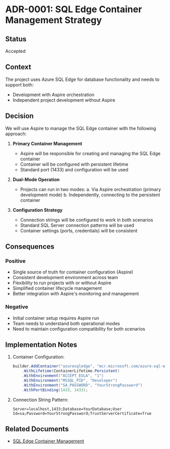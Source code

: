 # ADR-0001: SQL Edge Container Management Strategy

## Status

Accepted

## Context

The project uses Azure SQL Edge for database functionality and needs to support both:
- Development with Aspire orchestration
- Independent project development without Aspire

## Decision

We will use Aspire to manage the SQL Edge container with the following approach:

1. **Primary Container Management**
   - Aspire will be responsible for creating and managing the SQL Edge container
   - Container will be configured with persistent lifetime
   - Standard port (1433) and configuration will be used

2. **Dual-Mode Operation**
   - Projects can run in two modes:
     a. Via Aspire orchestration (primary development mode)
     b. Independently, connecting to the persistent container

3. **Configuration Strategy**
   - Connection strings will be configured to work in both scenarios
   - Standard SQL Server connection patterns will be used
   - Container settings (ports, credentials) will be consistent

## Consequences

### Positive
- Single source of truth for container configuration (Aspire)
- Consistent development environment across team
- Flexibility to run projects with or without Aspire
- Simplified container lifecycle management
- Better integration with Aspire's monitoring and management

### Negative
- Initial container setup requires Aspire run
- Team needs to understand both operational modes
- Need to maintain configuration compatibility for both scenarios

## Implementation Notes

1. Container Configuration:
   ```csharp
   builder.AddContainer("azuresqledge", "mcr.microsoft.com/azure-sql-edge")
       .WithLifetime(ContainerLifetime.Persistent)
       .WithEnvironment("ACCEPT_EULA", "1")
       .WithEnvironment("MSSQL_PID", "Developer")
       .WithEnvironment("SA_PASSWORD", "YourStrongPassword")
       .WithPortBinding(1433, 1433);
   ```

2. Connection String Pattern:
   ```
   Server=localhost,1433;Database=YourDatabase;User Id=sa;Password=YourStrongPassword;TrustServerCertificate=True
   ```

## Related Documents
- [SQL Edge Container Management](../../development/sql-edge-container-management.md)